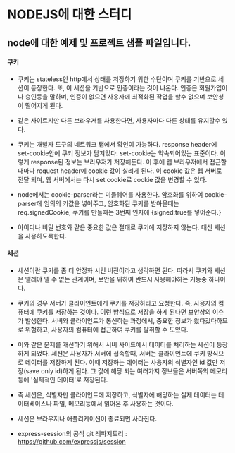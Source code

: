 # NODEJS에 대한 스터디

## node에 대한 예제 및 프로젝트 샘플 파일입니다.



#### 쿠키

- 쿠키는 stateless인 http에서 상태를 저장하기 위한 수단이며 쿠키를 기반으로 세션이 등장한다. 또, 이 세션을 기반으로 인증이라는 것이 나온다. 인증은 회원가입이나 승인등을 말하며, 인증이 없으면 사용자에 최적화된 작업을 할수 없으며 보안성이 떨어지게 된다.

- 같은 사이트지만 다른 브라우저를 사용한다면, 사용자마다 다른 상태를 유지할수 있다. 

- 쿠키는 개발자 도구의 네트워크 탭에서 확인이 가능하다. response header에 set-cookie안에 쿠키 정보가 담겨있다. set-cookie는 약속되어있는 표준이다. 이렇게 response된 정보는 브라우저가 저장해둔다. 이 후에 웹 브라우저에서 접근할 때마다 request header에 cookie 값이 실리게 된다. 이 cookie 값은 웹 서버로 전달 되며, 웹 서버에서는 다시 set cookie로 cookie 값을 변경할 수 있다.

- node에서는 cookie-parser라는 미들웨어를 사용한다. 암호화를 위하여 cookie-parser에 임의의 키값을 넣어주고, 암호화된 쿠키를 받아올때는 req.signedCookie, 쿠키를 만들때는 3번째 인자에 {signed:true를 넣어준다.}

- 아이디나 비밀 번호와 같은 중요한 값은 절대로 쿠키에 저장하지 않는다. 대신 세션을 사용하도록한다.


#### 세션

- 세션이란 쿠키를 좀 더 안정화 시킨 버전이라고 생각하면 된다. 따라서 쿠키와 세션은 뗄레야 뗄 수 없는 관계이며, 보안을 위하여 반드시 사용해야하는 기능중 하나이다.

- 쿠키의 경우 서버가 클라이언트에게 쿠키를 저장하라고 요청한다. 즉, 사용자의 컴퓨터에 쿠키를 저장하는 것이다. 이런 방식으로 저장을 하게 된다면 보안상의 이슈가 발생한다. 서버와 클라이언트가 통신하는 과정에서, 중요한 정보가 왔다갔다하므로 위험하고, 사용자의 컴퓨터에 접근하여 쿠키를 탈취할 수 도있다.

- 이와 같은 문제를 개선하기 위해서 서버 사이드에서 데이터를 처리하는 세션이 등장하게 되었다. 세션은 사용자가 서버에 접속할때, 서버는 클라이언트에 쿠키 방식으로 데이터를 저장하게 된다. 이때 저장하는 데이터는 사용자의 식별자인 id 값만 저장(save only id)하게 된다. 그 값에 해당 되는 여러가지 정보들은 서버쪽의 메모리 등에 '실제적인 데이터'로 저장된다.

- 즉 세션은, 식별자만 클라이언트에 저장하고, 식별자에 해당하는 실제 데이터는 데이터베이스나 파일, 메모리등에서 읽어온 후 사용하는 것이다.

- 세션은 브라우저나 애플리케이션이 종료되면 사라진다.

- express-session의 공식 git 레파지토리 : https://github.com/expressjs/session